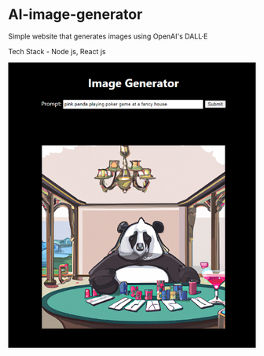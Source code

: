 # AI-image-generator
Simple website that generates images using OpenAI's DALL·E

Tech Stack - Node js, React js

![example](/example.png)
